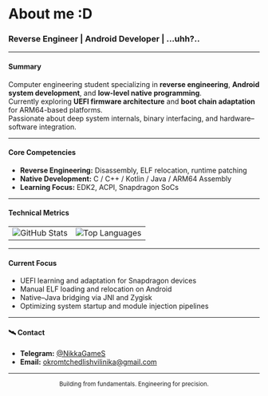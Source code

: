 # About me :D

### Reverse Engineer | Android Developer | …uhh?..

---

#### Summary
Computer engineering student specializing in **reverse engineering**, **Android system development**, and **low-level native programming**.  
Currently exploring **UEFI firmware architecture** and **boot chain adaptation** for ARM64-based platforms.  
Passionate about deep system internals, binary interfacing, and hardware–software integration.

---

#### Core Competencies  
- **Reverse Engineering:** Disassembly, ELF relocation, runtime patching  
- **Native Development:** C / C++ / Kotlin / Java / ARM64 Assembly    
- **Learning Focus:** EDK2, ACPI, Snapdragon SoCs

---

#### Technical Metrics

| | |
|:-:|:-:|
| ![GitHub Stats](https://github-readme-stats.vercel.app/api?username=NikkaGames&show_icons=true&theme=tokyonight&count_private=true&include_all_commits=true) | ![Top Languages](https://github-readme-stats.vercel.app/api/top-langs/?username=NikkaGames&layout=compact&theme=tokyonight&langs_count=8) |

---

#### Current Focus
- UEFI learning and adaptation for Snapdragon devices  
- Manual ELF loading and relocation on Android  
- Native–Java bridging via JNI and Zygisk  
- Optimizing system startup and module injection pipelines

---

#### 🛰️ Contact
- **Telegram:** [@NikkaGameS](https://t.me/NikkaGameS)  
- **Email:** [okromtchedlishvilinika@gmail.com](mailto:okromtchedlishvilinika@gmail.com)

---

<p align="center">
  <sub>Building from fundamentals. Engineering for precision.</sub>
</p>
